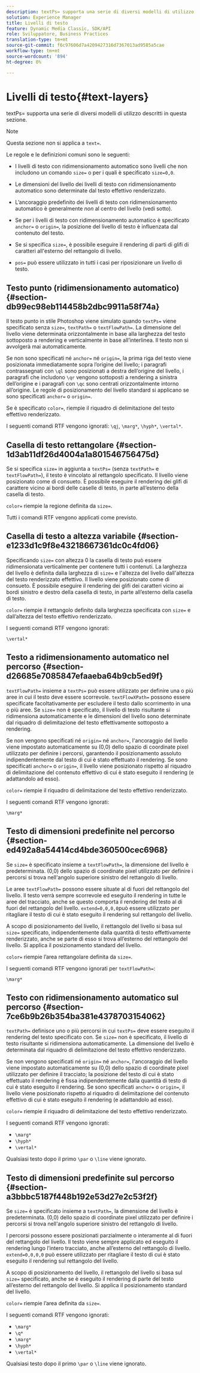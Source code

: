 ```yaml
---
description: textPs= supporta una serie di diversi modelli di utilizzo descritti in questa sezione.
solution: Experience Manager
title: Livelli di testo
feature: Dynamic Media Classic, SDK/API
role: Sviluppatore, Business Practices
translation-type: tm+mt
source-git-commit: f6c97606d7a4209427316d7367013ad9585a5cae
workflow-type: tm+mt
source-wordcount: '894'
ht-degree: 0%

---
```



# Livelli di testo{#text-layers}

textPs= supporta una serie di diversi modelli di utilizzo descritti in questa sezione.

>[!NOTE]
>
>Questa sezione non si applica a `text=`.

Le regole e le definizioni comuni sono le seguenti:

* I livelli di testo con ridimensionamento automatico sono livelli che non includono un comando `size=` o per i quali è specificato `size=0,0`.

* Le dimensioni del livello dei livelli di testo con ridimensionamento automatico sono determinate dal testo effettivo renderizzato.
* L’ancoraggio predefinito dei livelli di testo con ridimensionamento automatico è generalmente *non* al centro del livello (vedi sotto).
* Se per i livelli di testo con ridimensionamento automatico è specificato `anchor=` o `origin=`, la posizione del livello di testo è influenzata dal contenuto del testo.

* Se si specifica `size=`, è possibile eseguire il rendering di parti di glifi di caratteri all&#39;esterno del rettangolo di livello.
* `pos=` può essere utilizzato in tutti i casi per riposizionare un livello di testo.

## Testo punto (ridimensionamento automatico) {#section-db99ec98eb114458b2dbc9911a58f74a}

Il testo punto in stile Photoshop viene simulato quando `textPs=` viene specificato senza `size=`, `textPath=` o `textFlowPath=`. La dimensione del livello viene determinata orizzontalmente in base alla larghezza del testo sottoposto a rendering e verticalmente in base all’interlinea. Il testo non si avvolgerà mai automaticamente.

Se non sono specificati né `anchor=` né `origin=`, la prima riga del testo viene posizionata immediatamente sopra l’origine del livello; i paragrafi contrassegnati con `\ql` sono posizionati a destra dell’origine del livello, i paragrafi che includono `\qr` vengono sottoposti a rendering a sinistra dell’origine e i paragrafi con `\qc` sono centrati orizzontalmente intorno all’origine. Le regole di posizionamento del livello standard si applicano se sono specificati `anchor=` o `origin=`.

Se è specificato `color=`, riempie il riquadro di delimitazione del testo effettivo renderizzato.

I seguenti comandi RTF vengono ignorati: `\qj`, `\marg*`, `\hyph*`, `\vertal*`.

## Casella di testo rettangolare {#section-1d3ab11df26d4004a1a801546756475d}

Se si specifica `size=` in aggiunta a `textPs=` (senza `textPath=` e `textFlowPath=`), il testo è vincolato al rettangolo specificato. Il livello viene posizionato come di consueto. È possibile eseguire il rendering dei glifi di carattere vicino ai bordi delle caselle di testo, in parte all’esterno della casella di testo.

`color=` riempie la regione definita da  `size=`.

Tutti i comandi RTF vengono applicati come previsto.

## Casella di testo a altezza variabile {#section-e1233d1c9f8e43218667361dc0c4fd06}

Specificando `size=` con altezza 0 la casella di testo può essere ridimensionata verticalmente per contenere tutti i contenuti. La larghezza del livello è definita dalla larghezza di `size=` e l&#39;altezza del livello dall&#39;altezza del testo renderizzato effettivo. Il livello viene posizionato come di consueto. È possibile eseguire il rendering dei glifi dei caratteri vicino ai bordi sinistro e destro della casella di testo, in parte all’esterno della casella di testo.

`color=` riempie il rettangolo definito dalla larghezza specificata con  `size=` e dall’altezza del testo effettivo renderizzato.

I seguenti comandi RTF vengono ignorati:

`\vertal*`

## Testo a ridimensionamento automatico nel percorso {#section-d26685e7085847efaaeba64b9cb5ed9f}

`textFlowPath=` insieme a  `textPs=` può essere utilizzato per definire una o più aree in cui il testo deve essere scorrevole. `textFlowXPath=` possono essere specificate facoltativamente per escludere il testo dallo scorrimento in una o più aree. Se `size=` non è specificato, il livello di testo risultante si ridimensiona automaticamente e le dimensioni del livello sono determinate dal riquadro di delimitazione del testo effettivamente sottoposto a rendering.

Se non vengono specificati né `origin=` né `anchor=`, l&#39;ancoraggio del livello viene impostato automaticamente su (0,0) dello spazio di coordinate pixel utilizzato per definire i percorsi, garantendo il posizionamento assoluto indipendentemente dal testo di cui è stato effettuato il rendering. Se sono specificati `anchor=` o `origin=`, il livello viene posizionato rispetto al riquadro di delimitazione del contenuto effettivo di cui è stato eseguito il rendering (e adattandolo ad esso).

`color=` riempie il riquadro di delimitazione del testo effettivo renderizzato.

I seguenti comandi RTF vengono ignorati:

`\marg*`

## Testo di dimensioni predefinite nel percorso {#section-ed492a8a54414cd4bde360500cec6968}

Se `size=` è specificato insieme a `textFlowPath=`, la dimensione del livello è predeterminata. (0,0) dello spazio di coordinate pixel utilizzato per definire i percorsi si trova nell&#39;angolo superiore sinistro del rettangolo di livello.

Le aree `textFlowPath=` possono essere situate al di fuori del rettangolo del livello. Il testo verrà sempre scorrevole ed eseguito il rendering in tutte le aree del tracciato, anche se questo comporta il rendering del testo al di fuori del rettangolo del livello. `extend=0,0,0,0`può essere utilizzato per ritagliare il testo di cui è stato eseguito il rendering sul rettangolo del livello.

A scopo di posizionamento del livello, il rettangolo del livello si basa sul `size=` specificato, indipendentemente dalla quantità di testo effettivamente renderizzato, anche se parte di esso si trova all’esterno del rettangolo del livello. Si applica il posizionamento standard del livello.

`color=` riempie l’area rettangolare definita da  `size=`.

I seguenti comandi RTF vengono ignorati per `textFlowPath=`:

`\marg*`

## Testo con ridimensionamento automatico sul percorso {#section-7ce6b9b26b354ba381e4378703154062}

`textPath=` definisce uno o più percorsi in cui  `textPs=` deve essere eseguito il rendering del testo specificato con. Se `size=` non è specificato, il livello di testo risultante si ridimensiona automaticamente. La dimensione del livello è determinata dal riquadro di delimitazione del testo effettivo renderizzato.

Se non vengono specificati né `origin=` né `anchor=`, l&#39;ancoraggio del livello viene impostato automaticamente su (0,0) dello spazio di coordinate pixel utilizzato per definire il tracciato; la posizione del testo di cui è stato effettuato il rendering è fissa indipendentemente dalla quantità di testo di cui è stato eseguito il rendering. Se sono specificati `anchor=` o `origin=`, il livello viene posizionato rispetto al riquadro di delimitazione del contenuto effettivo di cui è stato eseguito il rendering (e adattandolo ad esso).

`color=` riempie il riquadro di delimitazione del testo effettivo renderizzato.

I seguenti comandi RTF vengono ignorati:

* `\marg*`
* `\hyph*`
* `\vertal*`

Qualsiasi testo dopo il primo `\par` o `\line` viene ignorato.

## Testo di dimensioni predefinite sul percorso {#section-a3bbbc5187f448b192e53d27e2c53f2f}

Se `size=` è specificato insieme a `textPath=`, la dimensione del livello è predeterminata. (0,0) dello spazio di coordinate pixel utilizzato per definire i percorsi si trova nell&#39;angolo superiore sinistro del rettangolo di livello.

I percorsi possono essere posizionati parzialmente o interamente al di fuori del rettangolo del livello. Il testo viene sempre applicato ed eseguito il rendering lungo l’intero tracciato, anche all’esterno del rettangolo di livello. `extend=0,0,0,0` può essere utilizzato per ritagliare il testo di cui è stato eseguito il rendering sul rettangolo del livello.

A scopo di posizionamento del livello, il rettangolo del livello si basa sul `size=` specificato, anche se è eseguito il rendering di parte del testo all’esterno del rettangolo del livello. Si applica il posizionamento standard del livello.

`color=` riempie l’area definita da  `size=`.

I seguenti comandi RTF vengono ignorati:

* `\marg*`
* `\q*`
* `\marg*`
* `\hyph*`
* `\vertal*`

Qualsiasi testo dopo il primo `\par` o `\line` viene ignorato.
